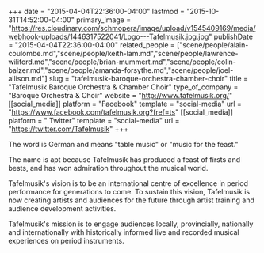 +++
date = "2015-04-04T22:36:00-04:00"
lastmod = "2015-10-31T14:52:00-04:00"
primary_image = "https://res.cloudinary.com/schmopera/image/upload/v1545409169/media/webhook-uploads/1446317522041/Logo---Tafelmusik.jpg.jpg"
publishDate = "2015-04-04T22:36:00-04:00"
related_people = ["scene/people/alain-coulombe.md","scene/people/keith-lam.md","scene/people/lawrence-wiliford.md","scene/people/brian-mummert.md","scene/people/colin-balzer.md","scene/people/amanda-forsythe.md","scene/people/joel-allison.md"]
slug = "tafelmusik-baroque-orchestra-chamber-choir"
title = "Tafelmusik Baroque Orchestra &amp; Chamber Choir"
type_of_company = "Baroque Orchestra & Choir"
website = "http://www.tafelmusik.org/"
[[social_media]]
platform = "Facebook"
template = "social-media"
url = "https://www.facebook.com/tafelmusik.org?fref=ts"
[[social_media]]
platform = " Twitter"
template = "social-media"
url = "https://twitter.com/Tafelmusik"
+++

<p>
	The word is German and means "table music" or "music for the feast."
</p>
<p>
	The name is apt because Tafelmusik has produced a feast of firsts and bests, and has won admiration throughout the musical world.
</p>
<p>
	Tafelmusik's vision is to be an international centre of excellence in period performance for generations to come. To sustain this vision, Tafelmusik is now creating artists and audiences for the future through artist training and audience development activities.
</p>
<p>
	Tafelmusik's mission is to engage audiences locally, provincially, nationally and internationally with historically informed live and recorded musical experiences on period instruments.
</p>
